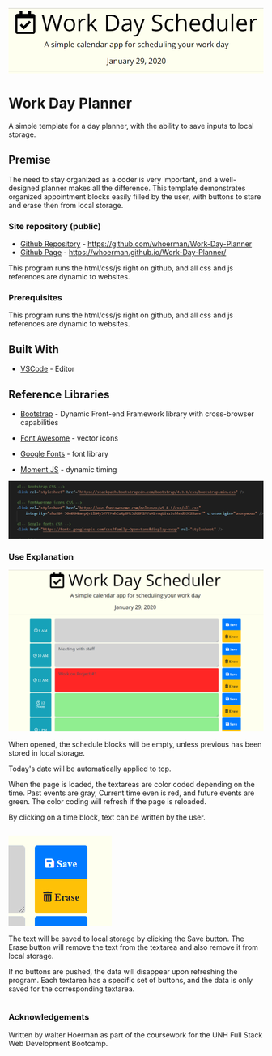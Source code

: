 ![alt text](./assets/screenshottitle.jpg "Work Day Planner Header")

# Work Day Planner

A simple template for a day planner, with the ability to save inputs to local storage. 

## Premise

The need to stay organized as a coder is very important, and a well-designed planner makes all the difference. This template demonstrates organized appointment blocks easily filled by the user, with buttons to stare and erase then from local storage.

### Site repository (public)

* [Github Repository]( https://github.com/whoerman/Work-Day-Planner) -  https://github.com/whoerman/Work-Day-Planner
* [Github Page]( https://whoerman.github.io/Work-Day-Planner/) -  https://whoerman.github.io/Work-Day-Planner/

This program runs the html/css/js right on github, and all css and js references are dynamic to websites.

### Prerequisites

This program runs the html/css/js right on github, and all css and js references are dynamic to websites.

## Built With

* [VSCode](https://code.visualstudio.com/) - Editor

## Reference Libraries

* [Bootstrap](https://getbootstrap.com/) - Dynamic Front-end Framework library with cross-browser capabilities
* [Font Awesome](https://fontawesome.com/) - vector icons

* [Google Fonts](https://fonts.google.com/) - font library

* [Moment JS](https://momentjs.com/) - dynamic timing

![alt text](./assets/screenshotcsscode.jpg "Work Day Planner")

### Use Explanation

![alt text](./assets/screenshotoverall.jpg "Work Day Planner")

When opened, the schedule blocks will be empty, unless previous has been stored in local storage.

Today's date will be automatically applied to top.

When the page is loaded, the textareas are color coded depending on the time. Past events are gray, Current time even is red, and future events are green. The color coding will refresh if the page is reloaded.

By clicking on a time block, text can be written by the user.
```
```
![alt text](./assets/screenshotbuttons.jpg "Work Day Planner") 

The text will be saved to local storage by clicking the Save button. The Erase button will remove the text from the textarea and also remove it from local storage.

If no buttons are pushed, the data will disappear upon refreshing the program. Each textarea has a specific set of buttons, and the data is only saved for the corresponding textarea.
```
```
### Acknowledgements

Written by walter Hoerman as part of the coursework for the UNH Full Stack Web Development Bootcamp.
